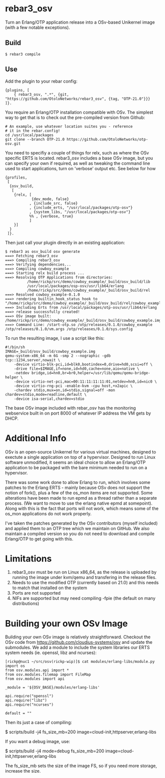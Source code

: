 rebar3_osv
==========

Turn an Erlang/OTP application release into a OSv-based Unikernel image (with a few notable exceptions).

Build
-----

    $ rebar3 compile

Use
---

Add the plugin to your rebar config:

    {plugins, [
        { rebar3_osv, ".*", {git, "https://github.com/OtoloNetworks/rebar3_osv", {tag, "OTP-21.0"}}}
    ]}.

You require an Erlang/OTP installation compatible with OSv. The simplest way to get that is to check out the pre-compiled version from Github:

    # An example, use whatever location suites you - reference
    # it in the rebar.config!
    cd /usr/local/packages
    git clone --branch OTP-21.0 https://github.com/OtoloNetworks/otp-osv.git
 
You need to specifiy a couple of things for relx, such as where the
OSv specific ERTS is located. rebar3_osv includes a base OSv image,
but you can specify your own if required, as well as tweaking the
command line used to start applications, turn on 'verbose' output etc. See below for how

    {profiles,
     [
      {osv_build,
       [
        {relx, [
                {dev_mode, false}
               , {include_src, false}
               , {include_erts, "/usr/local/packages/otp-osv"}
               , {system_libs, "/usr/local/packages/otp-osv"}
               %% , {verbose, true}
               ]
        }]
      }
     ]}.

Then just call your plugin directly in an existing application:

    $ rebar3 as osv_build osv generate
    ===> Fetching rebar3_osv
    ===> Compiling rebar3_osv
    ===> Verifying dependencies...
    ===> Compiling cowboy_example
    ===> Starting relx build process ...
    ===> Resolving OTP Applications from directories:
              /home/rickp/src/demo/cowboy_example/_build/osv_build/lib
              /usr/local/packages/osp-osv/usr/lib64/erlang
              /home/rickp/src/demo/cowboy_example/_build/osv_build/rel
    ===> Resolved cowboy_example-0.1.0
    ===> rendering builtin_hook_status hook to "/home/rickp/src/demo/cowboy_example/_build/osv_build/rel/cowboy_example/bin/hooks/builtin/status"
    ===> Including Erts from /usr/local/packages/otp-osv/usr/lib64/erlang
    ===> release successfully created!
    ===> OSv image built: /home/rickp/src/demo/cowboy_example/_build/osv_build/cowboy_example.img
    ===> Command Line: /start-otp.so /otp/releases/0.1.0/cowboy_example /otp/releases/0.1.0/vm.args /otp/releases/0.1.0/sys.config

To run the resulting image, I use a script like this:

    #!/bin/sh
    IMAGE=_build/osv_build/cowboy_example.img
    qemu-system-x86_64 -m 6G -smp 2 --nographic -gdb tcp::1234,server,nowait \
        -device virtio-blk-pci,id=blk0,bootindex=0,drive=hd0,scsi=off \
        -drive file=$IMAGE,if=none,id=hd0,cache=none,aio=native \
        -netdev bridge,id=hn0,br=br0,helper=/usr/lib/qemu/qemu-bridge-helper \
        -device virtio-net-pci,mac=00:11:11:11:11:01,netdev=hn0,id=nic0 \
        -device virtio-rng-pci -enable-kvm -cpu host,+x2apic \
        -chardev stdio,mux=on,id=stdio,signal=off -mon chardev=stdio,mode=readline,default \
        -device isa-serial,chardev=stdio

The base OSv image included with rebar_osv has the monitoring
webservice built in on port 8000 of whatever IP address the VM gets by
DHCP.

Additional Info
===============

OSv is an open-source Unikernel for various virtual machines, designed
to exectute a single application on top of a hypervisor. Designed to
run Linux software unmodified, it seems an ideal choice to allow an
Erlang/OTP application to be packaged with the bare minimum needed to
run on a hypervisor.

There was some work done to allow Erlang to run, which involves some
patches to the Erlang ERTS - mainly because OSv does not support the
notion of fork(), plus a few of the os_mon items are not
supported. Some alterations have been made to run epmd as a thread
rather than a separate process. (We want to move to use the erlang
native epmd at somepoint). Along with this is the fact that ports will
not work, which means some of the os_mon applications do not work
properly.

I've taken the patches generated by the OSv contributors (myself
included) and applied them to an OTP tree which we maintain on
GitHub. We also maintain a compiled version so you do not need to
download and compile Erlang/OTP to get going with this.


Limitations
===========

 1. rebar3_osv must be run on Linux x86_64, as the release is uploaded by running the image under kvm/qemu and transfering in the release files.
 2. Needs to use the modified OTP (currently based on 21.0) and this needs to match that installed on the system
 3. Ports are not supported
 4. NIFs are supported but may need compiling -fpie (the default on many distributions)


Building your own OSv Image
===========================

Building your own OSv image is relatively straightforward. Checkout
the OSv code from https://github.com/cloudius-systems/osv and update
the submodules. We add a module to include the system libraries our
ERTS system needs (ie. openssl, libz and ncurses):

    [rickp@nuc1 ~/src/osv(rickp-wip)]$ cat modules/erlang-libs/module.py
    import os
    from osv.modules.api import *
    from osv.modules.filemap import FileMap
    from osv.modules import api

    _module = '${OSV_BASE}/modules/erlang-libs'

    api.require("openssl")
    api.require("libz")
    api.require("ncurses")

    default = ""

Then its just a case of compiling:

  $ scripts/build -j4 fs_size_mb=200 image=cloud-init,httpserver,erlang-libs

If you want a debug image, use:

  $ scripts/build -j4 mode=debug fs_size_mb=200 image=cloud-init,httpserver,erlang-libs

The fs_size_mb sets the size of the image FS, so if you need more storage, increase the size.